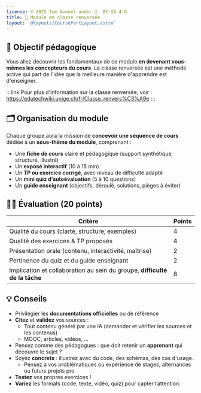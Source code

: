 ```yaml
---
license: © 2025 Tom Avenel under 󰵫  BY-SA 4.0
title: 🎯 Module en classe renversée
layout: '@layouts/CoursePartLayout.astro'
---
```


## 🧠 Objectif pédagogique

Vous allez découvrir les fondamentaux de ce module **en devenant vous-mêmes les concepteurs du cours**. La classe renversée est une méthode active qui part de l'idée que la meilleure manière d'apprendre est d'enseigner.

:::link
Pour plus d'information sur la classe renversée, voir : <https://edutechwiki.unige.ch/fr/Classe_renvers%C3%A9e>
:::

## 🗂️ Organisation du module

Chaque groupe aura la mission de **concevoir une séquence de cours** dédiée à un **sous-thème du module**, comprenant :

- Une **fiche de cours** claire et pédagogique (support synthétique, structuré, illustré)
- Un **exposé interactif** (10 à 15 min)
- Un **TP ou exercice corrigé**, avec niveau de difficulté adapté
- Un **mini quiz d’autoévaluation** (5 à 10 questions)
- Un **guide enseignant** (objectifs, déroulé, solutions, pièges à éviter)

## 🧑‍🏫 Évaluation (20 points)

| Critère                                                    | Points |
| ---------------------------------------------------------- | ------ |
| Qualité du cours (clarté, structure, exemples)                            | 4      |
| Qualité des exercices & TP proposés                                         | 4      |
| Présentation orale (contenu, interactivité, maîtrise)                     | 2      |
| Pertinence du quiz et du guide enseignant                                 | 2      |
| Implication et collaboration au sein du groupe, **difficulté de la tâche**  | 8      |


## 💡 Conseils

- Privilégier les **documentations officielles** ou de référence
- **Citez** et **validez** vos sources :
  - Tout contenu généré par une IA (demander et vérifier les sources et les contenus)
  - MOOC, articles, vidéos, …
- Pensez comme des pédagogues : que doit retenir un **apprenant** qui découvre le sujet ?
- Soyez **concrets** : illustrez avec du code, des schémas, des cas d'usage.
  - Pensez à vos problématiques ou expérience de stages, alternances ou futurs projets pro
- **Testez** vos propres exercices !
- **Variez** les formats (code, texte, vidéo, quiz) pour capter l’attention.

